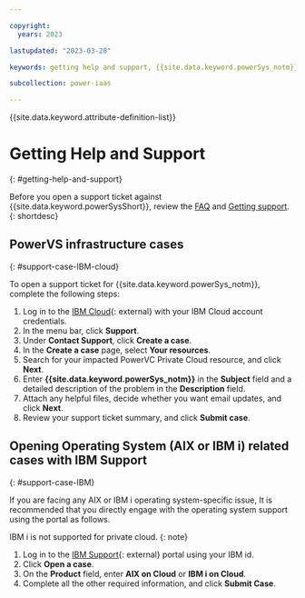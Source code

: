 ```yaml
---

copyright:
  years: 2023

lastupdated: "2023-03-28"

keywords: getting help and support, {{site.data.keyword.powerSys_notm}} as a service, private cloud, terminology, video, how-to

subcollection: power-iaas

---
```


{{site.data.keyword.attribute-definition-list}}

# Getting Help and Support
{: #getting-help-and-support}

Before you open a support ticket against {{site.data.keyword.powerSysShort}}, review the [FAQ](/docs/power-iaas?topic=power-iaas-faq) and [Getting support](/docs/get-support?topic=get-support-using-avatar&interface=ui).
{: shortdesc}

## PowerVS infrastructure cases
{: #support-case-IBM-cloud}

To open a support ticket for {{site.data.keyword.powerSys_notm}}, complete the following steps:

1. Log in to the [IBM Cloud](https://cloud.ibm.com/catalog){: external} with your IBM Cloud account credentials.
2. In the menu bar, click **Support**.
3. Under **Contact Support**, click **Create a case**.
4. In the **Create a case** page, select **Your resources**.
5. Search for your impacted PowerVC Private Cloud resource, and click **Next**.
6. Enter **{{site.data.keyword.powerSys_notm}}** in the **Subject** field and a detailed description of the problem in the **Description** field. <!--What should be used for private cloud?-->
7. Attach any helpful files, decide whether you want email updates, and click **Next**.
8. Review your support ticket summary, and click **Submit case**.

## Opening Operating System (AIX or IBM i) related cases with IBM Support
{: #support-case-IBM}

If you are facing any AIX or IBM i operating system-specific issue, It is recommended that you directly engage with the operating system support using the portal as follows.

IBM i is not supported for private cloud.
{: note}

1. Log in to the [IBM Support](https://www.ibm.com/mysupport/s/?language=en_US){: external} portal using your IBM id.
2. Click **Open a case**.
3. On the **Product** field, enter **AIX on Cloud** or **IBM i on Cloud**.
4. Complete all the other required information, and click **Submit Case**.

